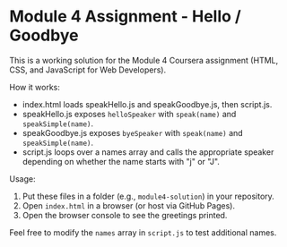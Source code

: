 # Module 4 Assignment - Hello / Goodbye

This is a working solution for the Module 4 Coursera assignment (HTML, CSS, and JavaScript for Web Developers).

How it works:
- index.html loads speakHello.js and speakGoodbye.js, then script.js.
- speakHello.js exposes `helloSpeaker` with `speak(name)` and `speakSimple(name)`.
- speakGoodbye.js exposes `byeSpeaker` with `speak(name)` and `speakSimple(name)`.
- script.js loops over a names array and calls the appropriate speaker depending on whether the name starts with "j" or "J".

Usage:
1. Put these files in a folder (e.g., `module4-solution`) in your repository.
2. Open `index.html` in a browser (or host via GitHub Pages).
3. Open the browser console to see the greetings printed.

Feel free to modify the `names` array in `script.js` to test additional names.
